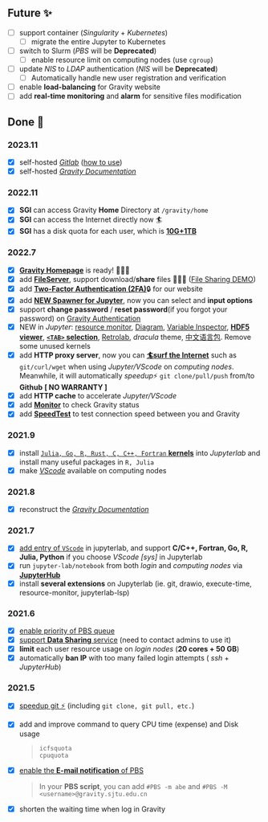 
## Future ✨

- [ ] support container (*Singularity* + *Kubernetes*)
  - [ ] migrate the entire Jupyter to Kubernetes
- [ ] switch to Slurm (*PBS* will be **Deprecated**)
  - [ ] enable resource limit on computing nodes (use `cgroup`)
- [ ] update *NIS* to *LDAP* authentication (*NIS* will be **Deprecated**)
  - [ ] Automatically handle new user registration and verification
- [ ] enable **load-balancing** for Gravity website
- [ ] add **real-time monitoring** and **alarm** for sensitive files modification

## Done 🥳

### 2023.11

- [x] self-hosted [*Gitlab*](https://git.gravity.sjtu.edu.cn/) ([how to use](/Advanced/Gitlab))
- [x] self-hosted [*Gravity Documentation*](https://gravity.sjtu.edu.cn/doc/)

### 2022.11

- [x] **SGI** can access Gravity **Home** Directory at `/gravity/home`
- [x] **SGI** can access the Internet directly now 🏄‍
- [x] **SGI** has a disk quota for each user, which is [**10G+1TB**](/Basic/Resource_Monitor?id=disk-quota)

### 2022.7

- [x] [**Gravity Homepage**](https://jupyter.gravity.sjtu.edu.cn/) is ready! 🎉🎉🎉
- [x] add [**FileServer**](/Basic/Data_Transfer?id=fileserver), support download/**share** files 🎉🎉🎉 ([File Sharing DEMO](https://gravity.sjtu.edu.cn/demo/))
- [x] add [**Two-Factor Authentication (2FA)**](/Basic/Login?id=web-login)🔒 for our website
- [x] add [**NEW Spawner for Jupyter**](Coding?id=start-a-server), now you can select and **input options**
- [x] support **change password** / **reset password**(if you forgot your password) on [Gravity Authentication](/Basic/Account?id=change-password)
- [x] NEW in *Jupyter*: [resource monitor](https://gravity-doc.github.io/Basic/Jupyter.html#resource-monitor), [Diagram](https://gravity-doc.github.io/Basic/Jupyter.html#diagram), [Variable Inspector](https://gravity-doc.github.io/Basic/Jupyter.html#variable-inspector), [**HDF5 viewer**](https://gravity-doc.github.io/Basic/Jupyter.html#hdf5-viewer), [**`<TAB>` selection**](https://gravity-doc.github.io/Basic/Jupyter.html#tab-selection), [Retrolab](https://gravity-doc.github.io/Basic/Jupyter.html#retrolab), *dracula* theme, [中文语言包](https://gravity-doc.github.io/Basic/Jupyter.html#chinese). Remove some unused kernels
- [x] add **HTTP proxy server**, now you can [**🏄‍surf the Internet**](https://gravity-doc.github.io/Software/Proxy.html#surf-the-internet) such as `git/curl/wget` when using *Jupyter/VScode* on *computing nodes*. Meanwhile, it will automatically *speedup*⚡ `git clone/pull/push` from/to **Github** **[ NO WARRANTY ]**
- [x] add **HTTP cache** to accelerate *Jupyter/VScode*
- [x] add [**Monitor**](https://jupyter.gravity.sjtu.edu.cn/status/?theme=dark) to check Gravity status
- [x] add [**SpeedTest**](https://jupyter.gravity.sjtu.edu.cn/speedtest/) to test connection speed between you and Gravity

### 2021.9

- [x] install [`Julia, Go, R, Rust, C, C++, Fortran` **kernels**](https://gravity-doc.github.io/Basic/JupyterHub.html#choose-a-kernel-environment) into *Jupyterlab* and install many useful packages in `R, Julia`
- [x] make [*VScode*](https://gravity-doc.github.io/Basic/JupyterHub.html#vscode) available on computing nodes

### 2021.8

- [x] reconstruct the [*Gravity Documentation*](https://gravity-doc.github.io/)

### 2021.7

- [x] [add entry of `VScode`](https://gravity-doc.github.io/Basic/JupyterHub.html#vscode) in jupyterlab, and support **C/C++, Fortran, Go, R, Julia, Python** if you choose *VScode [sys]* in Jupyterlab
- [x] run `jupyter-lab/notebook` from both *login* and *computing nodes* via **[JupyterHub](https://gravity.sjtu.edu.cn/)**
- [x] install **several extensions** on Jupyterlab (ie. git, drawio, execute-time, resource-monitor, jupyterlab-lsp)

### 2021.6
- [x] [enable priority of PBS queue](https://gravity-doc.github.io/Basic/Job.html#ordinary-queues)    
- [x] [support **Data Sharing** service](https://jupyter.gravity.sjtu.edu.cn/share/) (need to contact admins to use it)   
- [x] **limit** each user resource usage on *login nodes* (**20 cores + 50 GB**)   
- [x] automatically **ban IP** with too many failed login attempts ( *ssh* + *JupyterHub*)   

### 2021.5
- [x] [speedup git ⚡](https://gravity-doc.github.io/Software/Proxy.html#speedup-git) (including `git clone, git pull, etc.`)    

- [x] add and improve command to query CPU time (expense) and Disk usage   
  > `icfsquota`   
  > `cpuquota`    

- [x] [enable the **E-mail notification** of PBS ](https://gravity-doc.github.io/Basic/Job.html#complete-example)      
  
  > In your **PBS script**, you can add `#PBS -m abe` and `#PBS -M <username>@gravity.sjtu.edu.cn` 

- [x] shorten the waiting time when log in Gravity
